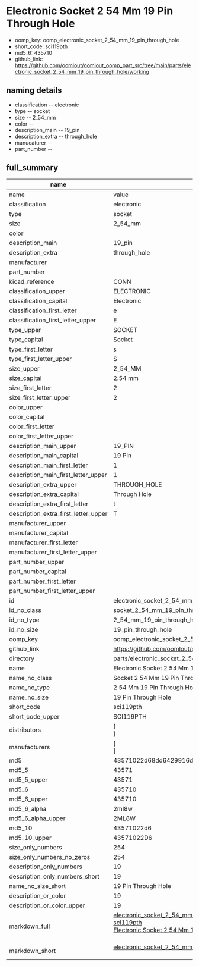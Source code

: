 # Electronic Socket 2 54 Mm 19 Pin Through Hole

  
* oomp_key: oomp_electronic_socket_2_54_mm_19_pin_through_hole 
* short_code: sci119pth
* md5_6: 435710  
* github_link: https://github.com/oomlout/oomlout_oomp_part_src/tree/main/parts/electronic_socket_2_54_mm_19_pin_through_hole/working  
## naming details
* classification -- electronic
* type -- socket
* size -- 2_54_mm
* color -- 
* description_main -- 19_pin
* description_extra -- through_hole
* manucaturer -- 
* part_number -- 





## full_summary
| name | value | 
| --- | --- | 
| name | value | 
| classification | electronic | 
| type | socket | 
| size | 2_54_mm | 
| color |  | 
| description_main | 19_pin | 
| description_extra | through_hole | 
| manufacturer |  | 
| part_number |  | 
| kicad_reference | CONN | 
| classification_upper | ELECTRONIC | 
| classification_capital | Electronic | 
| classification_first_letter | e | 
| classification_first_letter_upper | E | 
| type_upper | SOCKET | 
| type_capital | Socket | 
| type_first_letter | s | 
| type_first_letter_upper | S | 
| size_upper | 2_54_MM | 
| size_capital | 2.54 mm | 
| size_first_letter | 2 | 
| size_first_letter_upper | 2 | 
| color_upper |  | 
| color_capital |  | 
| color_first_letter |  | 
| color_first_letter_upper |  | 
| description_main_upper | 19_PIN | 
| description_main_capital | 19 Pin | 
| description_main_first_letter | 1 | 
| description_main_first_letter_upper | 1 | 
| description_extra_upper | THROUGH_HOLE | 
| description_extra_capital | Through Hole | 
| description_extra_first_letter | t | 
| description_extra_first_letter_upper | T | 
| manufacturer_upper |  | 
| manufacturer_capital |  | 
| manufacturer_first_letter |  | 
| manufacturer_first_letter_upper |  | 
| part_number_upper |  | 
| part_number_capital |  | 
| part_number_first_letter |  | 
| part_number_first_letter_upper |  | 
| id | electronic_socket_2_54_mm_19_pin_through_hole | 
| id_no_class | socket_2_54_mm_19_pin_through_hole | 
| id_no_type | 2_54_mm_19_pin_through_hole | 
| id_no_size | 19_pin_through_hole | 
| oomp_key | oomp_electronic_socket_2_54_mm_19_pin_through_hole | 
| github_link | https://github.com/oomlout/oomlout_oomp_part_src/tree/main/parts/electronic_socket_2_54_mm_19_pin_through_hole/working | 
| directory | parts/electronic_socket_2_54_mm_19_pin_through_hole | 
| name | Electronic Socket 2 54 Mm 19 Pin Through Hole | 
| name_no_class | Socket 2 54 Mm 19 Pin Through Hole | 
| name_no_type | 2 54 Mm 19 Pin Through Hole | 
| name_no_size | 19 Pin Through Hole | 
| short_code | sci119pth | 
| short_code_upper | SCI119PTH | 
| distributors | [<br>] | 
| manufacturers | [<br>] | 
| md5 | 43571022d68dd6429916dd976e9afc19 | 
| md5_5 | 43571 | 
| md5_5_upper | 43571 | 
| md5_6 | 435710 | 
| md5_6_upper | 435710 | 
| md5_6_alpha | 2ml8w | 
| md5_6_alpha_upper | 2ML8W | 
| md5_10 | 43571022d6 | 
| md5_10_upper | 43571022D6 | 
| size_only_numbers | 254 | 
| size_only_numbers_no_zeros | 254 | 
| description_only_numbers | 19 | 
| description_only_numbers_short | 19 | 
| name_no_size_short | 19 Pin Through Hole | 
| description_or_color | 19 | 
| description_or_color_upper | 19 | 
| markdown_full | [electronic_socket_2_54_mm_19_pin_through_hole](https://github.com/oomlout/oomlout_oomp_part_src/tree/main/parts/electronic_socket_2_54_mm_19_pin_through_hole/working)<br>[sci119pth](https://github.com/oomlout/oomlout_oomp_part_src/tree/main/parts/electronic_socket_2_54_mm_19_pin_through_hole/working)<br>[Electronic Socket 2 54 Mm 19 Pin Through Hole](https://github.com/oomlout/oomlout_oomp_part_src/tree/main/parts/electronic_socket_2_54_mm_19_pin_through_hole/working)<br><br> | 
| markdown_short | [electronic_socket_2_54_mm_19_pin_through_hole](https://github.com/oomlout/oomlout_oomp_part_src/tree/main/parts/electronic_socket_2_54_mm_19_pin_through_hole/working)<br><br> | 

